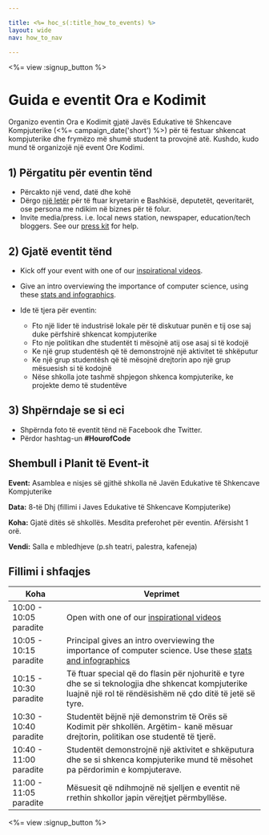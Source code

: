 ```yaml
---

title: <%= hoc_s(:title_how_to_events) %>
layout: wide
nav: how_to_nav

---
```


<%= view :signup_button %>

# Guida e eventit Ora e Kodimit

Organizo eventin Ora e Kodimit gjatë Javës Edukative të Shkencave Kompjuterike (<%= campaign_date('short') %>) për të festuar shkencat kompjuterike dhe frymëzo më shumë student ta provojnë atë. Kushdo, kudo mund të organizojë një event Ore Kodimi.

## 1) Përgatitu për eventin tënd

  * Përcakto një vend, datë dhe kohë
  * Dërgo [një letër](https://docs.google.com/a/code.org/document/d/1eP41sKW7y0qq_JvkRIgZK8dWYICaGRZ4CCDETXa78wY/edit) për të ftuar kryetarin e Bashkisë, deputetët, qeveritarët, ose persona me ndikim në biznes për të folur.
  * Invite media/press. i.e. local news station, newspaper, education/tech bloggers. See our [press kit](<%= resolve_url('/resources/press-kit') %>) for help.

## 2) Gjatë eventit tënd

  * Kick off your event with one of our [inspirational videos](<%= resolve_url('/resources#videos') %>).
  * Give an intro overviewing the importance of computer science, using these [stats and infographics](<%= resolve_url('/resources/stats') %>).   
      
    
  * Ide të tjera për eventin: 
      * Fto një lider të industrisë lokale për të diskutuar punën e tij ose saj duke përfshirë shkencat kompjuterike
      * Fto nje politikan dhe studentët ti mësojnë atij ose asaj si të kodojë
      * Ke një grup studentësh që të demonstrojnë një aktivitet të shkëputur
      * Ke një grup studentësh që të mësojnë drejtorin apo një grup mësuesish si të kodojnë
      * Nëse shkolla jote tashmë shpjegon shkenca kompjuterike, ke projekte demo të studentëve

## 3) Shpërndaje se si eci

  * Shpërnda foto të eventit tënd në Facebook dhe Twitter. 
  * Përdor hashtag-un **#HourofCode**

## Shembull i Planit të Event-it

**Event:** Asamblea e nisjes së gjithë shkolla në Javën Edukative të Shkencave Kompjuterike

**Data:** 8-të Dhj (fillimi i Javes Edukative të Shkencave Kompjuterike)

**Koha:** Gjatë ditës së shkollës. Mesdita preferohet për eventin. Afërsisht 1 orë.

**Vendi:** Salla e mbledhjeve (p.sh teatri, palestra, kafeneja)   
  


## Fillimi i shfaqjes

| Koha                   | Veprimet                                                                                                                                                      |
| ---------------------- | ------------------------------------------------------------------------------------------------------------------------------------------------------------- |
| 10:00 - 10:05 paradite | Open with one of our [inspirational videos](<%= resolve_url('/resources#videos') %>)                                                                            |
| 10:05 - 10:15 paradite | Principal gives an intro overviewing the importance of computer science. Use these [stats and infographics](<%= resolve_url('/resources/stats') %>)             |
| 10:15 - 10:30 paradite | Të ftuar special që do flasin për njohuritë e tyre dhe se si teknologjia dhe shkencat kompjuterike luajnë një rol të rëndësishëm në çdo ditë të jetë së tyre. |
| 10:30 - 10:40 paradite | Studentët bëjnë një demonstrim të Orës së Kodimit për shkollën. Argëtim- kanë mësuar drejtorin, politikan ose studentë të tjerë.                              |
| 10:40 - 11:00 paradite | Studentët demonstrojnë një aktivitet e shkëputura dhe se si shkenca kompjuterike mund të mësohet pa përdorimin e kompjuterave.                                |
| 11:00 - 11:05 paradite | Mësuesit që ndihmojnë në sjelljen e eventit në rrethin shkollor japin vërejtjet përmbyllëse.                                                                  |

<%= view :signup_button %>